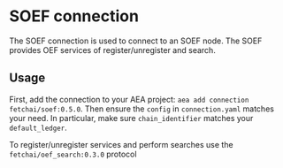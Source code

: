 # SOEF connection

The SOEF connection is used to connect to an SOEF node. The SOEF provides OEF services of register/unregister and search.

## Usage

First, add the connection to your AEA project: `aea add connection fetchai/soef:0.5.0`. Then ensure the `config` in `connection.yaml` matches your need. In particular, make sure `chain_identifier` matches your `default_ledger`.

To register/unregister services and perform searches use the `fetchai/oef_search:0.3.0` protocol
